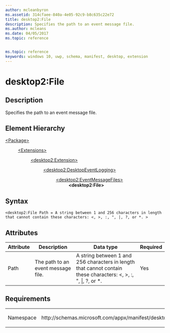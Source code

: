 ```yaml
---
author: mcleanbyron
ms.assetid: 314cfaee-840a-4e05-92c9-b8c635c22e72
title: desktop2:File
description: Specifies the path to an event message file.
ms.author: mcleans
ms.date: 04/05/2017
ms.topic: reference


ms.topic: reference
keywords: windows 10, uwp, schema, manifest, desktop, extension 
---
```


# desktop2:File


## Description
Specifies the path to an event message file.

## Element Hierarchy
<dl>
<dt><a href="element-package.md">&lt;Package&gt;</a></dt>
<dd>
<dl>
<dt><a href="element-extensions.md">&lt;Extensions&gt;</a></dt>
<dd>
<dl>
<dt><a href="element-desktop2-package-extension.md">&lt;desktop2:Extension&gt;</a></dt>
<dd>
<dl>
<dt><a href="element-desktop2-DesktopEventLogging.md">&lt;desktop2:DesktopEventLogging&gt;</a></dt>
<dd>
<dl>
<dt><a href="element-desktop2-EventMessageFiles.md">&lt;desktop2:EventMessageFiles&gt;</a></dt>
<dd><b>&lt;desktop2:File&gt;</b></dd>
</dl>
</dd>
</dl>
</dd>
</dl>
</dd>
</dl>
</dd>
</dl>

## Syntax
```syntax
<desktop2:File Path = A string between 1 and 256 characters in length that cannot contain these characters: <, >, :, ", |, ?, or *. >
```

## Attributes
| Attribute | Description | Data type | Required |
|-----------|-------------|-----------|----------|
| Path | The path to an event message file. | A string between 1 and 256 characters in length that cannot contain these characters: &lt;, &gt;, :, ", &#124;, ?, or *. | Yes |


## Requirements

<table>
<colgroup>
<col width="50%" />
<col width="50%" />
</colgroup>
<tbody>
<tr class="odd">
<td><p>Namespace</p></td>
<td><p>http://schemas.microsoft.com/appx/manifest/desktop/windows10/2</p></td>
</tr>
</tbody>
</table>